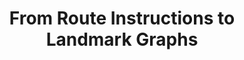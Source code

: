 ---
title: 'From Route Instructions to Landmark Graphs'
collection: publications
permalink: /publication/2020_route_instructions
year: 2020
authors: 
    - Cervantes
venue: "arXiv preprint"
paperurl: '/files/2020_cervantes_landmark.pdf'
arxivurl: 'https://arxiv.org/abs/2002.02012'
citation: "Cervantes, C. (2020). &quot;From Route Instructions to Landmark Graphs&quot; arXiv preprint."
---